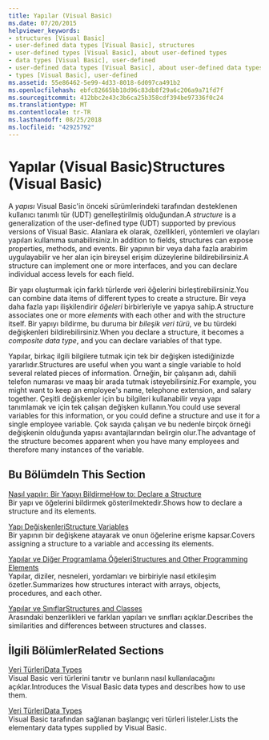 ```yaml
---
title: Yapılar (Visual Basic)
ms.date: 07/20/2015
helpviewer_keywords:
- structures [Visual Basic]
- user-defined data types [Visual Basic], structures
- user-defined types [Visual Basic], about user-defined types
- data types [Visual Basic], user-defined
- user-defined data types [Visual Basic], about user-defined data types
- types [Visual Basic], user-defined
ms.assetid: 55e86462-5e99-4d33-8018-6d097ca491b2
ms.openlocfilehash: ebfc82665bb18d96c83db8f29a6c206a9a71fd7f
ms.sourcegitcommit: 412bbc2e43c3b6ca25b358cdf394be97336f0c24
ms.translationtype: MT
ms.contentlocale: tr-TR
ms.lasthandoff: 08/25/2018
ms.locfileid: "42925792"
---
```

# <a name="structures-visual-basic"></a><span data-ttu-id="4e80a-102">Yapılar (Visual Basic)</span><span class="sxs-lookup"><span data-stu-id="4e80a-102">Structures (Visual Basic)</span></span>
<span data-ttu-id="4e80a-103">A *yapısı* Visual Basic'in önceki sürümlerindeki tarafından desteklenen kullanıcı tanımlı tür (UDT) genelleştirilmiş olduğundan.</span><span class="sxs-lookup"><span data-stu-id="4e80a-103">A *structure* is a generalization of the user-defined type (UDT) supported by previous versions of Visual Basic.</span></span> <span data-ttu-id="4e80a-104">Alanlara ek olarak, özellikleri, yöntemleri ve olayları yapıları kullanıma sunabilirsiniz.</span><span class="sxs-lookup"><span data-stu-id="4e80a-104">In addition to fields, structures can expose properties, methods, and events.</span></span> <span data-ttu-id="4e80a-105">Bir yapının bir veya daha fazla arabirim uygulayabilir ve her alan için bireysel erişim düzeylerine bildirebilirsiniz.</span><span class="sxs-lookup"><span data-stu-id="4e80a-105">A structure can implement one or more interfaces, and you can declare individual access levels for each field.</span></span>  
  
 <span data-ttu-id="4e80a-106">Bir yapı oluşturmak için farklı türlerde veri öğelerini birleştirebilirsiniz.</span><span class="sxs-lookup"><span data-stu-id="4e80a-106">You can combine data items of different types to create a structure.</span></span> <span data-ttu-id="4e80a-107">Bir veya daha fazla yapı ilişkilendirir *öğeleri* birbirleriyle ve yapıya sahip.</span><span class="sxs-lookup"><span data-stu-id="4e80a-107">A structure associates one or more *elements* with each other and with the structure itself.</span></span> <span data-ttu-id="4e80a-108">Bir yapıyı bildirme, bu duruma bir *bileşik veri türü*, ve bu türdeki değişkenleri bildirebilirsiniz.</span><span class="sxs-lookup"><span data-stu-id="4e80a-108">When you declare a structure, it becomes a *composite data type*, and you can declare variables of that type.</span></span>  
  
 <span data-ttu-id="4e80a-109">Yapılar, birkaç ilgili bilgilere tutmak için tek bir değişken istediğinizde yararlıdır.</span><span class="sxs-lookup"><span data-stu-id="4e80a-109">Structures are useful when you want a single variable to hold several related pieces of information.</span></span> <span data-ttu-id="4e80a-110">Örneğin, bir çalışanın adı, dahili telefon numarası ve maaş bir arada tutmak isteyebilirsiniz.</span><span class="sxs-lookup"><span data-stu-id="4e80a-110">For example, you might want to keep an employee's name, telephone extension, and salary together.</span></span> <span data-ttu-id="4e80a-111">Çeşitli değişkenler için bu bilgileri kullanabilir veya yapı tanımlamak ve için tek çalışan değişken kullanın.</span><span class="sxs-lookup"><span data-stu-id="4e80a-111">You could use several variables for this information, or you could define a structure and use it for a single employee variable.</span></span> <span data-ttu-id="4e80a-112">Çok sayıda çalışan ve bu nedenle birçok örneği değişkenin olduğunda yapısı avantajlarından belirgin olur.</span><span class="sxs-lookup"><span data-stu-id="4e80a-112">The advantage of the structure becomes apparent when you have many employees and therefore many instances of the variable.</span></span>  
  
## <a name="in-this-section"></a><span data-ttu-id="4e80a-113">Bu Bölümde</span><span class="sxs-lookup"><span data-stu-id="4e80a-113">In This Section</span></span>  
 [<span data-ttu-id="4e80a-114">Nasıl yapılır: Bir Yapıyı Bildirme</span><span class="sxs-lookup"><span data-stu-id="4e80a-114">How to: Declare a Structure</span></span>](../../../../visual-basic/programming-guide/language-features/data-types/how-to-declare-a-structure.md)  
 <span data-ttu-id="4e80a-115">Bir yapı ve öğelerini bildirmek gösterilmektedir.</span><span class="sxs-lookup"><span data-stu-id="4e80a-115">Shows how to declare a structure and its elements.</span></span>  
  
 [<span data-ttu-id="4e80a-116">Yapı Değişkenleri</span><span class="sxs-lookup"><span data-stu-id="4e80a-116">Structure Variables</span></span>](../../../../visual-basic/programming-guide/language-features/data-types/structure-variables.md)  
 <span data-ttu-id="4e80a-117">Bir yapının bir değişkene atayarak ve onun öğelerine erişme kapsar.</span><span class="sxs-lookup"><span data-stu-id="4e80a-117">Covers assigning a structure to a variable and accessing its elements.</span></span>  
  
 [<span data-ttu-id="4e80a-118">Yapılar ve Diğer Programlama Öğeleri</span><span class="sxs-lookup"><span data-stu-id="4e80a-118">Structures and Other Programming Elements</span></span>](../../../../visual-basic/programming-guide/language-features/data-types/structures-and-other-programming-elements.md)  
 <span data-ttu-id="4e80a-119">Yapılar, diziler, nesneleri, yordamları ve birbiriyle nasıl etkileşim özetler.</span><span class="sxs-lookup"><span data-stu-id="4e80a-119">Summarizes how structures interact with arrays, objects, procedures, and each other.</span></span>  
  
 [<span data-ttu-id="4e80a-120">Yapılar ve Sınıflar</span><span class="sxs-lookup"><span data-stu-id="4e80a-120">Structures and Classes</span></span>](../../../../visual-basic/programming-guide/language-features/data-types/structures-and-classes.md)  
 <span data-ttu-id="4e80a-121">Arasındaki benzerlikleri ve farkları yapıları ve sınıfları açıklar.</span><span class="sxs-lookup"><span data-stu-id="4e80a-121">Describes the similarities and differences between structures and classes.</span></span>  
  
## <a name="related-sections"></a><span data-ttu-id="4e80a-122">İlgili Bölümler</span><span class="sxs-lookup"><span data-stu-id="4e80a-122">Related Sections</span></span>  
 [<span data-ttu-id="4e80a-123">Veri Türleri</span><span class="sxs-lookup"><span data-stu-id="4e80a-123">Data Types</span></span>](../../../../visual-basic/programming-guide/language-features/data-types/index.md)  
 <span data-ttu-id="4e80a-124">Visual Basic veri türlerini tanıtır ve bunların nasıl kullanılacağını açıklar.</span><span class="sxs-lookup"><span data-stu-id="4e80a-124">Introduces the Visual Basic data types and describes how to use them.</span></span>  
  
 [<span data-ttu-id="4e80a-125">Veri Türleri</span><span class="sxs-lookup"><span data-stu-id="4e80a-125">Data Types</span></span>](../../../../visual-basic/language-reference/data-types/index.md)  
 <span data-ttu-id="4e80a-126">Visual Basic tarafından sağlanan başlangıç veri türleri listeler.</span><span class="sxs-lookup"><span data-stu-id="4e80a-126">Lists the elementary data types supplied by Visual Basic.</span></span>
